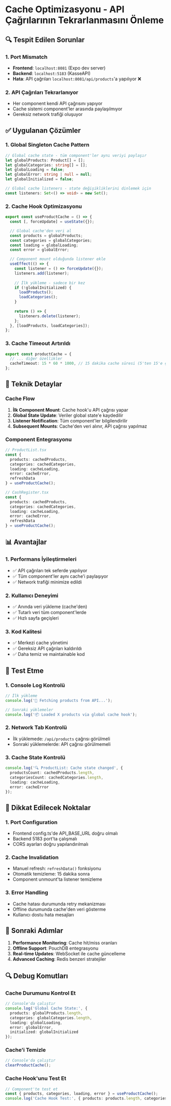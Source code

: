 # Cache Optimizasyonu - API Çağrılarının Tekrarlanmasını Önleme

## 🔍 Tespit Edilen Sorunlar

### 1. **Port Mismatch**
- **Frontend**: `localhost:8081` (Expo dev server)
- **Backend**: `localhost:5183` (KasseAPI)
- **Hata**: API çağrıları `localhost:8081/api/products`'a yapılıyor ❌

### 2. **API Çağrıları Tekrarlanıyor**
- Her component kendi API çağrısını yapıyor
- Cache sistemi component'ler arasında paylaşılmıyor
- Gereksiz network trafiği oluşuyor

## ✅ Uygulanan Çözümler

### 1. **Global Singleton Cache Pattern**

```typescript
// Global cache state - tüm component'ler aynı veriyi paylaşır
let globalProducts: Product[] = [];
let globalCategories: string[] = [];
let globalLoading = false;
let globalError: string | null = null;
let globalInitialized = false;

// Global cache listeners - state değişikliklerini dinlemek için
const listeners: Set<() => void> = new Set();
```

### 2. **Cache Hook Optimizasyonu**

```typescript
export const useProductCache = () => {
  const [, forceUpdate] = useState({});

  // Global cache'den veri al
  const products = globalProducts;
  const categories = globalCategories;
  const loading = globalLoading;
  const error = globalError;

  // Component mount olduğunda listener ekle
  useEffect(() => {
    const listener = () => forceUpdate({});
    listeners.add(listener);
    
    // İlk yükleme - sadece bir kez
    if (!globalInitialized) {
      loadProducts();
      loadCategories();
    }
    
    return () => {
      listeners.delete(listener);
    };
  }, [loadProducts, loadCategories]);
};
```

### 3. **Cache Timeout Artırıldı**

```typescript
export const productCache = {
  // ... diğer özellikler
  cacheTimeout: 15 * 60 * 1000, // 15 dakika cache süresi (5'ten 15'e çıkarıldı)
};
```

## 🔧 Teknik Detaylar

### Cache Flow

1. **İlk Component Mount**: Cache hook'u API çağrısı yapar
2. **Global State Update**: Veriler global state'e kaydedilir
3. **Listener Notification**: Tüm component'ler bilgilendirilir
4. **Subsequent Mounts**: Cache'den veri alınır, API çağrısı yapılmaz

### Component Entegrasyonu

```typescript
// ProductList.tsx
const { 
  products: cachedProducts, 
  categories: cachedCategories, 
  loading: cacheLoading, 
  error: cacheError, 
  refreshData 
} = useProductCache();

// CashRegister.tsx
const { 
  products: cachedProducts, 
  categories: cachedCategories, 
  loading: cacheLoading, 
  error: cacheError, 
  refreshData 
} = useProductCache();
```

## 📊 Avantajlar

### 1. **Performans İyileştirmeleri**
- ✅ API çağrıları tek seferde yapılıyor
- ✅ Tüm component'ler aynı cache'i paylaşıyor
- ✅ Network trafiği minimize edildi

### 2. **Kullanıcı Deneyimi**
- ✅ Anında veri yükleme (cache'den)
- ✅ Tutarlı veri tüm component'lerde
- ✅ Hızlı sayfa geçişleri

### 3. **Kod Kalitesi**
- ✅ Merkezi cache yönetimi
- ✅ Gereksiz API çağrıları kaldırıldı
- ✅ Daha temiz ve maintainable kod

## 🧪 Test Etme

### 1. **Console Log Kontrolü**

```typescript
// İlk yükleme
console.log('🔄 Fetching products from API...');

// Sonraki yüklemeler
console.log('📦 Loaded X products via global cache hook');
```

### 2. **Network Tab Kontrolü**
- İlk yüklemede: `/api/products` çağrısı görülmeli
- Sonraki yüklemelerde: API çağrısı görülmemeli

### 3. **Cache State Kontrolü**

```typescript
console.log('🔍 ProductList: Cache state changed', {
  productsCount: cachedProducts.length,
  categoriesCount: cachedCategories.length,
  loading: cacheLoading,
  error: cacheError
});
```

## 🚨 Dikkat Edilecek Noktalar

### 1. **Port Configuration**
- Frontend config.ts'de API_BASE_URL doğru olmalı
- Backend 5183 port'ta çalışmalı
- CORS ayarları doğru yapılandırılmalı

### 2. **Cache Invalidation**
- Manuel refresh: `refreshData()` fonksiyonu
- Otomatik temizleme: 15 dakika sonra
- Component unmount'ta listener temizleme

### 3. **Error Handling**
- Cache hatası durumunda retry mekanizması
- Offline durumunda cache'den veri gösterme
- Kullanıcı dostu hata mesajları

## 📝 Sonraki Adımlar

1. **Performance Monitoring**: Cache hit/miss oranları
2. **Offline Support**: PouchDB entegrasyonu
3. **Real-time Updates**: WebSocket ile cache güncelleme
4. **Advanced Caching**: Redis benzeri stratejiler

## 🔍 Debug Komutları

### Cache Durumunu Kontrol Et
```typescript
// Console'da çalıştır
console.log('Global Cache State:', {
  products: globalProducts.length,
  categories: globalCategories.length,
  loading: globalLoading,
  error: globalError,
  initialized: globalInitialized
});
```

### Cache'i Temizle
```typescript
// Console'da çalıştır
clearProductCache();
```

### Cache Hook'unu Test Et
```typescript
// Component'te test et
const { products, categories, loading, error } = useProductCache();
console.log('Cache Hook Test:', { products: products.length, categories: categories.length, loading, error });
```
